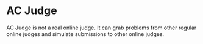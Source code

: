 # AC Judge
AC Judge is not a real online judge. It can grab problems from other regular online judges and simulate submissions to other online judges.